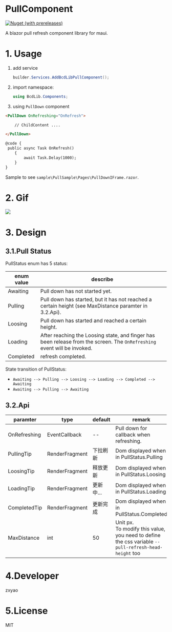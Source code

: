 # PullComponent
[![Nuget (with prereleases)](https://img.shields.io/nuget/vpre/BcdLib.PullComponent)](https://www.nuget.org/packages/BcdLib.PullComponent/)

A blazor pull refresh component library for maui.

# 1. Usage

1. add service
   ```c#
   builder.Services.AddBcdLibPullComponent();
   ```

2. import namespace:

   ```c#
   using BcdLib.Components;
   ```

3.  using `PullDown` component

   ```html
   <PullDown OnRefreshing="OnRefresh">
   
       // ChildContent ....
   
   </PullDown>
   
   @code {
   	public async Task OnRefresh()
       {
           await Task.Delay(1000);
       }
   }
   ```

   Sample to see `sample\PullSample\Pages\PullDownIFrame.razor`.

# 2. Gif

![](https://github.com/BcdLib/PullComponent/.assets/README/PullDown.gif)

# 3. Design

## 3.1.Pull Status

PullStatus enum has 5 status:

| enum value | describe                                                     |
| ---------- | ------------------------------------------------------------ |
| Awaiting   | Pull down has not started yet.                               |
| Pulling    | Pull down has started, but it has not reached a certain height (see MaxDistance paramter in 3.2.Api). |
| Loosing    | Pull down has started and reached a certain height.          |
| Loading    | After reaching the Loosing state, and finger has been release from the screen. The `OnRefreshing` event will be invoked. |
| Completed  | refresh completed.                                           |

State transition of PullStatus:

- `Awaiting --> Pulling --> Loosing --> Loading --> Completed --> Awaiting `
- `Awaiting --> Pulling --> Awaiting `

## 3.2.Api

| paramter     | type           | default   | remark                                                       |
| ------------ | -------------- | --------- | ------------------------------------------------------------ |
| OnRefreshing | EventCallback  | --        | Pull down for callback when refreshing.                      |
| PullingTip   | RenderFragment | 下拉刷新  | Dom displayed when in PullStatus.Pulling                     |
| LoosingTip   | RenderFragment | 释放更新  | Dom displayed when in PullStatus.Loosing                     |
| LoadingTip   | RenderFragment | 更新中... | Dom displayed when in PullStatus.Loading                     |
| CompletedTip | RenderFragment | 更新完成  | Dom displayed when in PullStatus.Completed                   |
| MaxDistance  | int            | 50        | Unit px.<br />To modify this value, you need to define the css variable  `--pull-refresh-head-height` too |

# 4.Developer

zxyao

# 5.License

MIT
